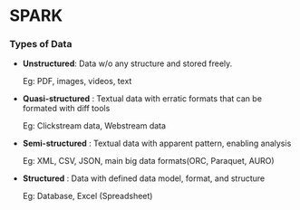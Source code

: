 # SPARK
### Types of Data
- **Unstructured**: Data w/o any structure and stored freely. 

    Eg: PDF, images, videos, text
- **Quasi-structured** : Textual data with erratic formats that can be formated with diff tools

    Eg: Clickstream data, Webstream data
- **Semi-structured** : Textual data with apparent pattern, enabling analysis

    Eg: XML, CSV, JSON, main big data formats(ORC, Paraquet, AURO) 
- **Structured** : Data with defined data model, format, and structure

    Eg: Database, Excel (Spreadsheet)

